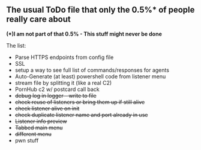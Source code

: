 ## The usual ToDo file that only the 0.5%* of people really care about
__(*)I am not part of that 0.5% - This stuff might never be done__

The list:
- Parse HTTPS endpoints from config file
- SSL
- setup a way to see full list of commands/responses for agents
- Auto-Generate (at least) powershell code from listener menu
- stream file by splitting it (like a real C2)
- PornHub c2 w/ postcard call back
- <del>debug log in logger - write to file</del>
- <del>check reuse of listeners or bring them up if still alive</del>
- <del>check listener alive on init</del>
- <del>check duplicate listener name and port already in use</del>
- <del>Listener info preview</del>
- <del>Tabbed main menu</del>
- <del>different menu</del>
- pwn stuff
